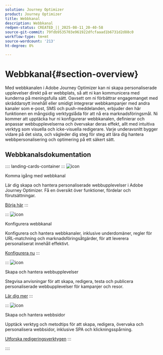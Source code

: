```yaml
---
solution: Journey Optimizer
product: Journey Optimizer
title: Webbkanal
description: Webbkanal
redpen-status: CREATED_||_2025-08-11_20-40-58
source-git-commit: 79fdb9535703e961922dfcfaaad1b6731d2d88c0
workflow-type: tm+mt
source-wordcount: '213'
ht-degree: 0%

---
```



# Webbkanal{#section-overview}

Med webbkanalen i Adobe Journey Optimizer kan ni skapa personaliserade upplevelser direkt på er webbplats, så att ni kan kommunicera med kunderna på meningsfulla sätt. Oavsett om ni förbättrar engagemanget med skräddarsytt innehåll eller smidigt integrerar webbkampanjer med andra kanaler som e-post, SMS och push-meddelanden, erbjuder den här funktionen en mångsidig verktygslåda för att nå era marknadsföringsmål. Ni kommer att upptäcka hur ni konfigurerar webbkanalen, definierar och anpassar webbupplevelserna och övervakar deras effekt, allt med intuitiva verktyg som visuella och icke-visuella redigerare. Varje underavsnitt bygger vidare på det sista, och vägleder dig steg för steg att lära dig hantera webbpersonalisering och optimering på ett säkert sätt.

## Webbkanalsdokumentation

:::: landing-cards-container
:::
![icon](https://cdn.experienceleague.adobe.com/icons/circle-play.svg)

Komma igång med webbkanal

Lär dig skapa och hantera personaliserade webbupplevelser i Adobe Journey Optimizer. Få en översikt över funktioner, fördelar och förutsättningar.

[Börja här](../using/web/get-started-web.md)
:::

:::
![icon](https://cdn.experienceleague.adobe.com/icons/gear.svg)

Konfigurera webbkanal

Konfigurera och hantera webbkanaler, inklusive underdomäner, regler för URL-matchning och marknadsföringsåtgärder, för att leverera personaliserat innehåll effektivt.

[Konfigurera nu](configure-web-channel-landing-page.md)
:::

:::
![icon](https://cdn.experienceleague.adobe.com/icons/list-check.svg)

Skapa och hantera webbupplevelser

Stegvisa anvisningar för att skapa, redigera, testa och publicera personaliserade webbupplevelser för kampanjer och resor.

[Lär dig mer](../using/web/create-web.md)
:::

:::
![icon](https://cdn.experienceleague.adobe.com/icons/screwdriver-wrench.svg)

Skapa och hantera webbsidor

Upptäck verktyg och metodtips för att skapa, redigera, övervaka och personalisera webbsidor, inklusive SPA och klickningsspårning.

[Utforska redigeringsverktygen](author-web-pages-landing-page.md)
:::

::::

